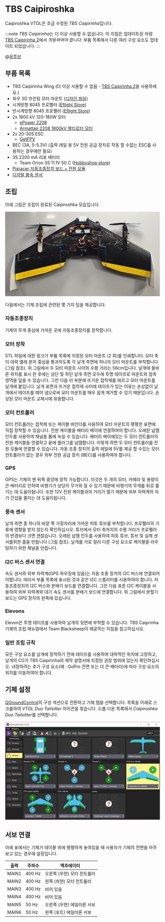 # TBS Caipiroshka

Caipiroshka VTOL은 조금 수정된 *TBS Caipirinha*입니다.

:::note
*TBS Caipirinha*는 더 이상 사용할 수 없습니다. 이 지침은 업데이트된 차량 [TBS Caipirinha 2](https://team-blacksheep.com/products/prod:tbs_caipi2_pnp)에서 *작동하여야 합니다*. 부품 목록에서 다른 여러 구성 요소도 업데이트 되었습니다.
:::

@[유투브](https://www.youtube.com/watch?v=acG0aTuf3f8&vq=hd720)

## 부품 목록

* TBS Caipirinha Wing (더 이상 사용할 수 없음 - [TBS Caipirinha 2](https://team-blacksheep.com/products/prod:tbs_caipi2_pnp)을 사용하세요.)
* 좌우 3D 프린팅 모터 마운트 (<a href="https://github.com/PX4/px4_user_guide/raw/master/assets/airframes/vtol/caipiroshka/motor_mounts.zip" target="_blank">디자인 파일</a>)
* 시계방향 8045 프로펠러 ([Eflight Store](https://www.banggood.com/GEMFAN-Carbon-Nylon-8045-CWCCW-Propeller-For-Quadcopters-1-Pair-p-950874.html))
* 반시계방향 8045 프로펠러 ([Eflight Store](https://www.banggood.com/GEMFAN-Carbon-Nylon-8045-CWCCW-Propeller-For-Quadcopters-1-Pair-p-950874.html))
* 2x 1800 kV 120-180W 모터
  * [ePower 2208](https://www.galaxus.ch/en/s5/product/epower-22081400-fuer-2-3-lipo-imax-rc-electric-motors-8355913)
  * [Armattan 2208 1800kV 멀티로터 모터](https://www.amazon.com/Armattan-2208-1800kV-Multirotor-Motor/dp/B00UWLW0C8)
    <!-- equivalent replacement must match: kV (1800), motor size (2208) and number of LiPo cells (3S). -->
* 2x 20-30S ESC
  * [GetFPV](https://www.getfpv.com/lumenier-30a-blheli-s-esc-opto-2-4s.html)
* BEC (3A, 5-5.3V) (출력 레일 용 5V 전원 공급 장치로 작동 할 수없는 ESC를 사용하는 경우에만 필요)
* 3S 2200 mA 리포 배터리
  * Team Orion 3S 11.1V 50 C ([Hobbyshop store](https://www.hobbyshop.ch/modellbau-elektronik/akku/team-orion-lipo-2200-3s-11-1v-50c-xt60-ori60163.html))
* [Pixracer 자동조종장치 보드 + 전원 모듈](../flight_controller/pixracer.md)
* [디지털 풍속 센서](https://hobbyking.com/en_us/hkpilot-32-digital-air-speed-sensor-and-pitot-tube-set.html)


## 조립

아래 그림은 조립이 완료된 Caipiroshka 모습입니다.

![Caipiroshka](../../assets/airframes/vtol/caipiroshka/caipiroshka.jpg)

다음에서는 기체 조립에 관련된 몇 가지 팁을 제공합니다.

### 자동조종장치

기체의 무게 중심에 가까운 곳에 자동조종장치를 장착합니다.

### 모터 장착

STL 파일에 대한 링크가 부품 목록에 지정된 모터 마운트 (2 회)를 인쇄합니다. 모터 축이 대략 엘레 본의 중심을 통과하도록 각 날개 측면에 하나의 모터 마운트를 부착합니다 (그림 참조). 위 그림에서 두 모터 마운트 사이의 수평 거리는 56cm입니다. 날개에 올바른 위치를 표시 한 후에는 상단 및 하단 날개 측면 모두에 투명 테이프로 마운트와 접촉 영역을 덮을 수 있습니다. 그런 다음 이 부분에 뜨거운 접착제를 바르고 모터 마운트를 날개에 붙입니다. 날개 표면과 뜨거운 접착제 사이에 테이프가 있는 이유는 손상없이 날개에서 테이프를 떼어 냄으로써 모터 마운트를 매우 쉽게 제거할 수 있기 때문입니다. 손상된 모터 마운트 교체시에 유용합니다.

### 모터 컨트롤러

모터 컨트롤러는 접착제 또는 케이블 바인더를 사용하여 모터 마운트의 평평한 표면에 직접 장착할 수 있습니다. 전원 케이블을 배터리 베이에 연결하여야 합니다. 오래된 납땜 인두를 사용하여 채널을 폼에 녹일 수 있습니다. 배터리 베이에있는 두 모터 컨트롤러의 전원 케이블을 연결하고 끝에 플러그를 납땜합니다. 이렇게 하면 두 모터 컨트롤러를 전원 모듈에 연결할 수 있습니다. 자동 조종 장치의 출력 레일에 5V를 제공 할 수있는 모터 컨트롤러가 없는 경우 외부 전원 공급 장치 (BEC)를 사용하여야 합니다.

### GPS

GPS는 기체의 맨 뒤쪽 중앙에 장착 가능합니다. 이것은 두 개의 모터, 카메라 및 용량이 큰 배터리로 인하여 비행기가 상당히 무거워 질 수 있기 때문에 비행기의 무게를 뒤로 옮기는 데 도움이됩니다. 또한 12V 전원 케이블과의 거리가 멀기 때문에 외부 자력계의 자기 간섭을 줄이는 데 도움이됩니다.

### 풍속 센서

날개 측면 중 하나의 바깥 쪽 가장자리에 가까운 피토 튜브를 부착합니다. 프로펠러의 기류에 영향을 받지 않는지 확인하십시오. 튜브에서 모터 축까지의 수평 거리가 프로펠러의 반경보다 크면 괜찮습니다. 오래된 납땜 인두를 사용하여 피토 튜브, 튜브 및 실제 센서를위한 홈을 만듭니다 (그림 참조). 날개를 가로 질러 다른 구성 요소로 케이블을 라우팅하기 위한 채널을 만듭니다.

### I2C 버스 센서 연결

속도 센서와 외부 자력계(GPS 하우징에 있음)는 자동 조종 장치의 I2C 버스에 연결되어야합니다. 따라서 부품 목록에 표시된 것과 같은 I2C 스플리터를 사용하여야 합니다. 자동조종장치의 I2C 버스와 분배기 보드를 연결합니다. 그런 다음 표준 I2C 케이블을 사용하여 외부 자력계와 대기 속도 센서를 분배기 보드에 연결합니다. 위 그림에서 분할기 보드는 GPS 장치의 왼쪽에 있습니다.

### Elevons

Elevon은 투명 테이프를 사용하여 날개의 뒷면에 부착할 수 있습니다. TBS Caiprinha 기체의 조립 매뉴얼에서 Team Blacksheep이 제공하는 지침을 참고하십시오.

### 일반 조립 규칙

모든 구성 요소를 날개에 장착하기 전에 테이프를 사용하여 대략적인 위치에 고정하고, 날개의 CG가 TBS Caipirinha의 제작 설명서에 지정된 권장 범위에 있는지 확인하십시오. 내장하려는 추가 구성 요소(예 : GoPro 전면 또는 더 큰 배터리)에 따라 구성 요소의 위치를 이동하여야 합니다.

## 기체 설정

[QGroundControl](../config/airframe.md)의 구성 섹션으로 전환하고 기체 탭을 선택합니다. 목록을 아래로 스크롤하여 *VTOL Duo Tailsitter* 아이콘을 찾습니다. 드롭 다운 목록에서 *Caipiroshka Duo Tailsitter*를 선택합니다.

![caipiroshka](../../assets/airframes/vtol/caipiroshka/airframe_px4_vtol_caipiroshka_duo_tailsitter.jpg)


## 서보 연결

아래 표에서는 기체가 테이블 위에 평평하게 놓여있을 때 사용자가 기체의 전면을 마주 보고 있는 경우에 설정입니다.

| 출력    | 주파수    | 액추에이터            |
| ----- | ------ | ---------------- |
| MAIN1 | 400 Hz | 오른쪽 (우현) 모터 컨트롤러 |
| MAIN2 | 400 Hz | 왼쪽 (좌현) 모터 컨트롤러  |
| MAIN3 | 400 Hz | 비어 있음            |
| MAIN4 | 400 Hz | 비어 있음            |
| MAIN5 | 50 Hz  | 오른쪽 (우현) 에일러론 서보 |
| MAIN6 | 50 Hz  | 왼쪽 (포트) 에일러론 서보  |
